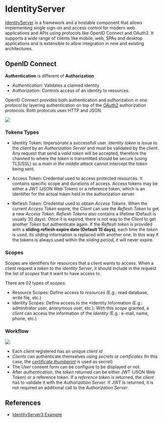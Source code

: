 # IdentityServer

[IdentityServer](https://identityserver.github.io/Documentation/) is a framework and a hostable component that allows implementing single sign-on and access control for modern web applications and APIs using protocols like OpenID Connect and OAuth2. It supports a wide range of clients like mobile, web, SPAs and desktop applications and is extensible to allow integration in new and existing architectures.

## OpenID Connect 

**Authentication** is different of **Authorization**.

- *Authentication*: Validates a claimed identity 
- *Authorization*: Controls access of an identity to resources. 

OpenID Connect provides both authentication and authorization in one protocol by layering authentication on top of the [OAuth2](https://oauth.net/2/) authorization protocols. Both protocols uses HTTP and JSON.

![](http://tinyurl.com/y4qwqbx6)

### Tokens Types

- Identity Token: Impersonate a successfull user. *Identity token* is issue to the *client* by an *Authorization Server* and must be validated by the *client*. Any request that send a *valid token* will be accepted, therefore the channed to where the *token* is transmitted should be secure (using TLS/SSL) so a *main in the middle attack* cannot intercept the *token* being sent.

- Access Token: Credential used to access protected resources. It contains specific scope and durations of access. Access tokens may be either a JWT (JSON Web Token) or a reference token, which is an identifier for the actual token held in the authorization server.

- Reflesh Token: Credential used to obtain *Access Tokens*. When the current *Access Token* expire, the *Client* can use the *Reflesh Token* to get a new *Access Token*. *Reflesh Tokens* also contains a lifetime (Default is usually 30 days). Once it is expired, there is not way to the *Client* to get another *Token* but authenticate again. If the *Reflesh token* is provided with a **sliding reflesh expire date (Default 15 days)**, each time the *token* is used, its *sliding* information is replaced with another one. In this way if the tokens is always used within the *sliding period*, it will never expire.

### Scopes

Scopes are identifiers for resources that a client wants to access. When a client request a *token* to the *identity Server*, it should include in the request the list of *scopes* that it want to have access to.

There are 02 types of *scopes*:

- Resource Scopes: Define access to *resources* (E.g.: read database, write file, etc.)
- Identity Scopes: Define access to the *Identity Information (E.g.: adminitrator user, anonymous user, etc.). With this *scope* granted, a *client* can access the information of the *Identity* (E.g.: e-mail, name, phone, etc.)

### Workflow

![]( ./identity_server_workflow.svg )

- Each *client* registered has an unique *client id*
- *Clients* can authenticate themselves using *secrets* or *certificates* (In this case, the [*certificate thumbprint*](https://docs.microsoft.com/en-us/dotnet/framework/wcf/feature-details/how-to-retrieve-the-thumbprint-of-a-certificate) is used as secret)
- The *User* consent form can be configure to be displayed or not.
- After *authentication*, the *token* returned can be either JWT (JSON Web Token) or a reference token. If a *reference token* is returned, the *client* has to validate it with the *Authorization Server*. If JWT is returned, it is not required an additional call to the *Authorization Server*.

## References

- [IdentityServer3 Example](https://github.com/IdentityServer/IdentityServer3.Samples.git)
